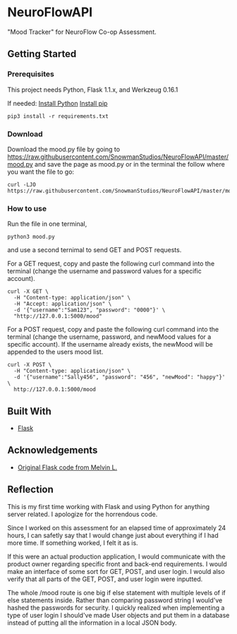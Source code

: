 # NeuroFlowAPI
"Mood Tracker" for NeuroFlow Co-op Assessment.

## Getting Started
### Prerequisites
This project needs Python, Flask 1.1.x, and Werkzeug 0.16.1

If needed:
[Install Python](https://www.python.org/downloads/)
[Install pip](https://pip.pypa.io/en/stable/installing/)
```
pip3 install -r requirements.txt
```
### Download
Download the mood.py file by going to https://raw.githubusercontent.com/SnowmanStudios/NeuroFlowAPI/master/mood.py and save the page as mood.py or in the terminal the follow where you want the file to go:
```
curl -LJO https://raw.githubusercontent.com/SnowmanStudios/NeuroFlowAPI/master/mood.py
```

### How to use
Run the file in one terminal,
```
python3 mood.py
```
and use a second ternimal to send GET and POST requests.

For a GET request, copy and paste the following curl command into the terminal (change the username and password values for a specific account).
```
curl -X GET \ 
  -H "Content-type: application/json" \
  -H "Accept: application/json" \                                       
  -d '{"username":"Sam123", "password": "0000"}' \
  "http://127.0.0.1:5000/mood"
```
For a POST request, copy and paste the following curl command into the terminal (change the username, password, and newMood values for a specific account). If the username already exists, the newMood will be appended to the users mood list.
```
curl -X POST \
  -H "Content-type: application/json" \
  -d '{"username":"Sally456", "password": "456", "newMood": "happy"}' \
  http://127.0.0.1:5000/mood 
```
## Built With
* [Flask](https://flask.palletsprojects.com/en/1.1.x/)

## Acknowledgements
* [Original Flask code from Melvin L.](https://www.youtube.com/watch?v=s_ht4AKnWZg)

## Reflection
This is my first time working with Flask and using Python for anything server related. I apologize for the horrendous code. 

Since I worked on this assessment for an elapsed time of approximately 24 hours, I can safetly say that I would change just about everything if I had more time. If something worked, I felt it as is.

If this were an actual production application, I would communicate with the product owner regarding specific front and back-end requirements. I would make an interface of some sort for GET, POST, and user login. I would also verify that all parts of the GET, POST, and user login were inputted.

The whole /mood route is one big if else statement with multiple levels of if else statements inside. Rather than comparing password string I would've hashed the passwords for security. I quickly realized when implementing a type of user login I should've made User objects and put them in a database instead of putting all the information in a local JSON body.